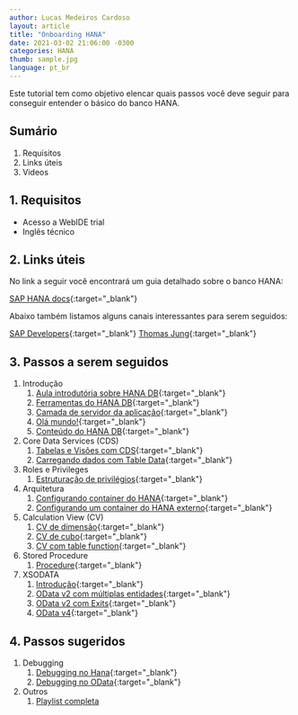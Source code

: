 ```yaml
---
author: Lucas Medeiros Cardoso
layout: article
title: "Onboarding HANA"
date: 2021-03-02 21:06:00 -0300 
categories: HANA
thumb: sample.jpg
language: pt_br
---
```


Este tutorial tem como objetivo elencar quais passos você deve seguir para conseguir entender o básico do banco HANA.

## Sumário

1. Requisitos
2. Links úteis
3. Videos

## 1. Requisitos

- Acesso a WebIDE trial
- Inglês técnico

## 2. Links úteis

No link a seguir você encontrará um guia detalhado sobre o banco HANA:

[SAP HANA docs](https://help.sap.com/viewer/6b94445c94ae495c83a19646e7c3fd56/2.0.03/en-US/330e5550b09d4f0f8b6cceb14a64cd22.html){:target="_blank"}

Abaixo também listamos alguns canais interessantes para serem seguidos:

[SAP Developers](https://www.youtube.com/channel/UCNfmelKDrvRmjYwSi9yvrMg){:target="_blank"}
[Thomas Jung](https://www.youtube.com/channel/UCVLSTvSR7UAd87o_0qoIR4Q){:target="_blank"}

## 3. Passos a serem seguidos

1. Introdução
    1. [Aula introdutória sobre HANA DB](https://www.youtube.com/watch?v=ljdvqRtSHd4){:target="_blank"}
    2. [Ferramentas do HANA DB](https://www.youtube.com/watch?v=wojFKVxjFl4){:target="_blank"}
    3. [Camada de servidor da aplicação](https://www.youtube.com/watch?v=DtlOto-goUw){:target="_blank"}
    4. [Olá mundo!](https://www.youtube.com/watch?v=Ll4WI9wtzcQ){:target="_blank"}
    5. [Conteúdo do HANA DB](https://www.youtube.com/watch?v=N-fwm9F45NA){:target="_blank"}
2. Core Data Services (CDS)
    1. [Tabelas e Visões com CDS](https://www.youtube.com/watch?v=UuXURLt1IQE){:target="_blank"}
    2. [Carregando dados com Table Data](https://www.youtube.com/watch?v=K1mHlVvP7Io){:target="_blank"}
3. Roles e Privileges
    1. [Estruturação de privilégios](https://www.youtube.com/watch?v=p6IJwF7UgCY){:target="_blank"}
4. Arquitetura
    1. [Configurando container do HANA](https://www.youtube.com/watch?v=PrSSXbRnuCE){:target="_blank"}
    2. [Configurando um container do HANA externo](https://www.youtube.com/watch?v=ViDcNj3i8Gg){:target="_blank"}
5. Calculation View (CV)
    1. [CV de dimensão](https://www.youtube.com/watch?v=9MsviYMw5yA){:target="_blank"}
    2. [CV de cubo](https://www.youtube.com/watch?v=YiJcMI23JXo){:target="_blank"}
    3. [CV com table function](https://www.youtube.com/watch?v=VhLyBeC3ILs){:target="_blank"}
6. Stored Procedure
    1. [Procedure](https://www.youtube.com/watch?v=dmGa1za864k){:target="_blank"}
7. XSODATA
    1. [Introdução](https://www.youtube.com/watch?v=0md3wyOQ59g){:target="_blank"}
    2. [OData v2 com múltiplas entidades](https://www.youtube.com/watch?v=MWxNLLYTeaI){:target="_blank"}
    3. [OData v2 com Exits](https://www.youtube.com/watch?v=jdTPoh6VVG4){:target="_blank"}
    4. [OData v4](https://www.youtube.com/watch?v=JYxL7MrFAGM){:target="_blank"}

## 4. Passos sugeridos

1. Debugging
    1. [Debugging no Hana](https://www.youtube.com/watch?v=iCZWk4lGusk){:target="_blank"}
    2. [Debugging no OData](https://www.youtube.com/watch?v=3xjQObWgXfI){:target="_blank"}
2. Outros
    1. [Playlist completa](https://www.youtube.com/watch?v=ljdvqRtSHd4&list=PL6RpkC85SLQAPHYG1x6IEu_exE5pa0UK_&index=1)